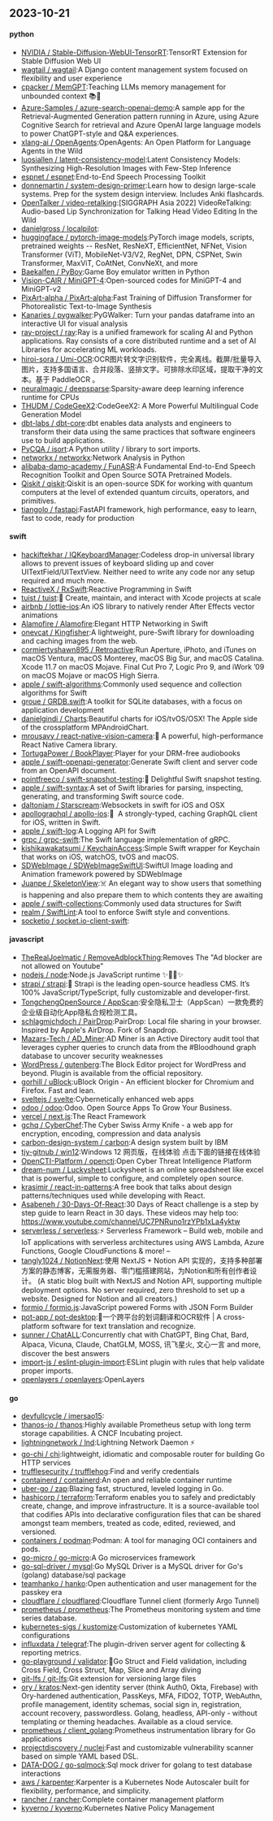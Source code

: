 ## 2023-10-21

#### python
* [NVIDIA / Stable-Diffusion-WebUI-TensorRT](https://github.com/NVIDIA/Stable-Diffusion-WebUI-TensorRT):TensorRT Extension for Stable Diffusion Web UI
* [wagtail / wagtail](https://github.com/wagtail/wagtail):A Django content management system focused on flexibility and user experience
* [cpacker / MemGPT](https://github.com/cpacker/MemGPT):Teaching LLMs memory management for unbounded context 📚🦙
* [Azure-Samples / azure-search-openai-demo](https://github.com/Azure-Samples/azure-search-openai-demo):A sample app for the Retrieval-Augmented Generation pattern running in Azure, using Azure Cognitive Search for retrieval and Azure OpenAI large language models to power ChatGPT-style and Q&A experiences.
* [xlang-ai / OpenAgents](https://github.com/xlang-ai/OpenAgents):OpenAgents: An Open Platform for Language Agents in the Wild
* [luosiallen / latent-consistency-model](https://github.com/luosiallen/latent-consistency-model):Latent Consistency Models: Synthesizing High-Resolution Images with Few-Step Inference
* [espnet / espnet](https://github.com/espnet/espnet):End-to-End Speech Processing Toolkit
* [donnemartin / system-design-primer](https://github.com/donnemartin/system-design-primer):Learn how to design large-scale systems. Prep for the system design interview. Includes Anki flashcards.
* [OpenTalker / video-retalking](https://github.com/OpenTalker/video-retalking):[SIGGRAPH Asia 2022] VideoReTalking: Audio-based Lip Synchronization for Talking Head Video Editing In the Wild
* [danielgross / localpilot](https://github.com/danielgross/localpilot):
* [huggingface / pytorch-image-models](https://github.com/huggingface/pytorch-image-models):PyTorch image models, scripts, pretrained weights -- ResNet, ResNeXT, EfficientNet, NFNet, Vision Transformer (ViT), MobileNet-V3/V2, RegNet, DPN, CSPNet, Swin Transformer, MaxViT, CoAtNet, ConvNeXt, and more
* [Baekalfen / PyBoy](https://github.com/Baekalfen/PyBoy):Game Boy emulator written in Python
* [Vision-CAIR / MiniGPT-4](https://github.com/Vision-CAIR/MiniGPT-4):Open-sourced codes for MiniGPT-4 and MiniGPT-v2
* [PixArt-alpha / PixArt-alpha](https://github.com/PixArt-alpha/PixArt-alpha):Fast Training of Diffusion Transformer for Photorealistic Text-to-Image Synthesis
* [Kanaries / pygwalker](https://github.com/Kanaries/pygwalker):PyGWalker: Turn your pandas dataframe into an interactive UI for visual analysis
* [ray-project / ray](https://github.com/ray-project/ray):Ray is a unified framework for scaling AI and Python applications. Ray consists of a core distributed runtime and a set of AI Libraries for accelerating ML workloads.
* [hiroi-sora / Umi-OCR](https://github.com/hiroi-sora/Umi-OCR):OCR图片转文字识别软件，完全离线。截屏/批量导入图片，支持多国语言、合并段落、竖排文字。可排除水印区域，提取干净的文本。基于 PaddleOCR 。
* [neuralmagic / deepsparse](https://github.com/neuralmagic/deepsparse):Sparsity-aware deep learning inference runtime for CPUs
* [THUDM / CodeGeeX2](https://github.com/THUDM/CodeGeeX2):CodeGeeX2: A More Powerful Multilingual Code Generation Model
* [dbt-labs / dbt-core](https://github.com/dbt-labs/dbt-core):dbt enables data analysts and engineers to transform their data using the same practices that software engineers use to build applications.
* [PyCQA / isort](https://github.com/PyCQA/isort):A Python utility / library to sort imports.
* [networkx / networkx](https://github.com/networkx/networkx):Network Analysis in Python
* [alibaba-damo-academy / FunASR](https://github.com/alibaba-damo-academy/FunASR):A Fundamental End-to-End Speech Recognition Toolkit and Open Source SOTA Pretrained Models.
* [Qiskit / qiskit](https://github.com/Qiskit/qiskit):Qiskit is an open-source SDK for working with quantum computers at the level of extended quantum circuits, operators, and primitives.
* [tiangolo / fastapi](https://github.com/tiangolo/fastapi):FastAPI framework, high performance, easy to learn, fast to code, ready for production

#### swift
* [hackiftekhar / IQKeyboardManager](https://github.com/hackiftekhar/IQKeyboardManager):Codeless drop-in universal library allows to prevent issues of keyboard sliding up and cover UITextField/UITextView. Neither need to write any code nor any setup required and much more.
* [ReactiveX / RxSwift](https://github.com/ReactiveX/RxSwift):Reactive Programming in Swift
* [tuist / tuist](https://github.com/tuist/tuist):🚀 Create, maintain, and interact with Xcode projects at scale
* [airbnb / lottie-ios](https://github.com/airbnb/lottie-ios):An iOS library to natively render After Effects vector animations
* [Alamofire / Alamofire](https://github.com/Alamofire/Alamofire):Elegant HTTP Networking in Swift
* [onevcat / Kingfisher](https://github.com/onevcat/Kingfisher):A lightweight, pure-Swift library for downloading and caching images from the web.
* [cormiertyshawn895 / Retroactive](https://github.com/cormiertyshawn895/Retroactive):Run Aperture, iPhoto, and iTunes on macOS Ventura, macOS Monterey, macOS Big Sur, and macOS Catalina. Xcode 11.7 on macOS Mojave. Final Cut Pro 7, Logic Pro 9, and iWork ’09 on macOS Mojave or macOS High Sierra.
* [apple / swift-algorithms](https://github.com/apple/swift-algorithms):Commonly used sequence and collection algorithms for Swift
* [groue / GRDB.swift](https://github.com/groue/GRDB.swift):A toolkit for SQLite databases, with a focus on application development
* [danielgindi / Charts](https://github.com/danielgindi/Charts):Beautiful charts for iOS/tvOS/OSX! The Apple side of the crossplatform MPAndroidChart.
* [mrousavy / react-native-vision-camera](https://github.com/mrousavy/react-native-vision-camera):📸 A powerful, high-performance React Native Camera library.
* [TortugaPower / BookPlayer](https://github.com/TortugaPower/BookPlayer):Player for your DRM-free audiobooks
* [apple / swift-openapi-generator](https://github.com/apple/swift-openapi-generator):Generate Swift client and server code from an OpenAPI document.
* [pointfreeco / swift-snapshot-testing](https://github.com/pointfreeco/swift-snapshot-testing):📸 Delightful Swift snapshot testing.
* [apple / swift-syntax](https://github.com/apple/swift-syntax):A set of Swift libraries for parsing, inspecting, generating, and transforming Swift source code.
* [daltoniam / Starscream](https://github.com/daltoniam/Starscream):Websockets in swift for iOS and OSX
* [apollographql / apollo-ios](https://github.com/apollographql/apollo-ios):📱  A strongly-typed, caching GraphQL client for iOS, written in Swift.
* [apple / swift-log](https://github.com/apple/swift-log):A Logging API for Swift
* [grpc / grpc-swift](https://github.com/grpc/grpc-swift):The Swift language implementation of gRPC.
* [kishikawakatsumi / KeychainAccess](https://github.com/kishikawakatsumi/KeychainAccess):Simple Swift wrapper for Keychain that works on iOS, watchOS, tvOS and macOS.
* [SDWebImage / SDWebImageSwiftUI](https://github.com/SDWebImage/SDWebImageSwiftUI):SwiftUI Image loading and Animation framework powered by SDWebImage
* [Juanpe / SkeletonView](https://github.com/Juanpe/SkeletonView):☠️ An elegant way to show users that something is happening and also prepare them to which contents they are awaiting
* [apple / swift-collections](https://github.com/apple/swift-collections):Commonly used data structures for Swift
* [realm / SwiftLint](https://github.com/realm/SwiftLint):A tool to enforce Swift style and conventions.
* [socketio / socket.io-client-swift](https://github.com/socketio/socket.io-client-swift):

#### javascript
* [TheRealJoelmatic / RemoveAdblockThing](https://github.com/TheRealJoelmatic/RemoveAdblockThing):Removes The "Ad blocker are not allowed on Youtube"
* [nodejs / node](https://github.com/nodejs/node):Node.js JavaScript runtime ✨🐢🚀✨
* [strapi / strapi](https://github.com/strapi/strapi):🚀 Strapi is the leading open-source headless CMS. It’s 100% JavaScript/TypeScript, fully customizable and developer-first.
* [TongchengOpenSource / AppScan](https://github.com/TongchengOpenSource/AppScan):安全隐私卫士（AppScan）一款免费的企业级自动化App隐私合规检测工具。
* [schlagmichdoch / PairDrop](https://github.com/schlagmichdoch/PairDrop):PairDrop: Local file sharing in your browser. Inspired by Apple's AirDrop. Fork of Snapdrop.
* [Mazars-Tech / AD_Miner](https://github.com/Mazars-Tech/AD_Miner):AD Miner is an Active Directory audit tool that leverages cypher queries to crunch data from the #Bloodhound graph database to uncover security weaknesses
* [WordPress / gutenberg](https://github.com/WordPress/gutenberg):The Block Editor project for WordPress and beyond. Plugin is available from the official repository.
* [gorhill / uBlock](https://github.com/gorhill/uBlock):uBlock Origin - An efficient blocker for Chromium and Firefox. Fast and lean.
* [sveltejs / svelte](https://github.com/sveltejs/svelte):Cybernetically enhanced web apps
* [odoo / odoo](https://github.com/odoo/odoo):Odoo. Open Source Apps To Grow Your Business.
* [vercel / next.js](https://github.com/vercel/next.js):The React Framework
* [gchq / CyberChef](https://github.com/gchq/CyberChef):The Cyber Swiss Army Knife - a web app for encryption, encoding, compression and data analysis
* [carbon-design-system / carbon](https://github.com/carbon-design-system/carbon):A design system built by IBM
* [tjy-gitnub / win12](https://github.com/tjy-gitnub/win12):Windows 12 网页版，在线体验 点击下面的链接在线体验
* [OpenCTI-Platform / opencti](https://github.com/OpenCTI-Platform/opencti):Open Cyber Threat Intelligence Platform
* [dream-num / Luckysheet](https://github.com/dream-num/Luckysheet):Luckysheet is an online spreadsheet like excel that is powerful, simple to configure, and completely open source.
* [krasimir / react-in-patterns](https://github.com/krasimir/react-in-patterns):A free book that talks about design patterns/techniques used while developing with React.
* [Asabeneh / 30-Days-Of-React](https://github.com/Asabeneh/30-Days-Of-React):30 Days of React challenge is a step by step guide to learn React in 30 days. These videos may help too: https://www.youtube.com/channel/UC7PNRuno1rzYPb1xLa4yktw
* [serverless / serverless](https://github.com/serverless/serverless):⚡ Serverless Framework – Build web, mobile and IoT applications with serverless architectures using AWS Lambda, Azure Functions, Google CloudFunctions & more! –
* [tangly1024 / NotionNext](https://github.com/tangly1024/NotionNext):使用 NextJS + Notion API 实现的，支持多种部署方案的静态博客，无需服务器、零门槛搭建网站，为Notion和所有创作者设计。 (A static blog built with NextJS and Notion API, supporting multiple deployment options. No server required, zero threshold to set up a website. Designed for Notion and all creators.)
* [formio / formio.js](https://github.com/formio/formio.js):JavaScript powered Forms with JSON Form Builder
* [pot-app / pot-desktop](https://github.com/pot-app/pot-desktop):🌈一个跨平台的划词翻译和OCR软件 | A cross-platform software for text translation and recognize.
* [sunner / ChatALL](https://github.com/sunner/ChatALL):Concurrently chat with ChatGPT, Bing Chat, Bard, Alpaca, Vicuna, Claude, ChatGLM, MOSS, 讯飞星火, 文心一言 and more, discover the best answers
* [import-js / eslint-plugin-import](https://github.com/import-js/eslint-plugin-import):ESLint plugin with rules that help validate proper imports.
* [openlayers / openlayers](https://github.com/openlayers/openlayers):OpenLayers

#### go
* [devfullcycle / imersao15](https://github.com/devfullcycle/imersao15):
* [thanos-io / thanos](https://github.com/thanos-io/thanos):Highly available Prometheus setup with long term storage capabilities. A CNCF Incubating project.
* [lightningnetwork / lnd](https://github.com/lightningnetwork/lnd):Lightning Network Daemon ⚡️
* [go-chi / chi](https://github.com/go-chi/chi):lightweight, idiomatic and composable router for building Go HTTP services
* [trufflesecurity / trufflehog](https://github.com/trufflesecurity/trufflehog):Find and verify credentials
* [containerd / containerd](https://github.com/containerd/containerd):An open and reliable container runtime
* [uber-go / zap](https://github.com/uber-go/zap):Blazing fast, structured, leveled logging in Go.
* [hashicorp / terraform](https://github.com/hashicorp/terraform):Terraform enables you to safely and predictably create, change, and improve infrastructure. It is a source-available tool that codifies APIs into declarative configuration files that can be shared amongst team members, treated as code, edited, reviewed, and versioned.
* [containers / podman](https://github.com/containers/podman):Podman: A tool for managing OCI containers and pods.
* [go-micro / go-micro](https://github.com/go-micro/go-micro):A Go microservices framework
* [go-sql-driver / mysql](https://github.com/go-sql-driver/mysql):Go MySQL Driver is a MySQL driver for Go's (golang) database/sql package
* [teamhanko / hanko](https://github.com/teamhanko/hanko):Open authentication and user management for the passkey era
* [cloudflare / cloudflared](https://github.com/cloudflare/cloudflared):Cloudflare Tunnel client (formerly Argo Tunnel)
* [prometheus / prometheus](https://github.com/prometheus/prometheus):The Prometheus monitoring system and time series database.
* [kubernetes-sigs / kustomize](https://github.com/kubernetes-sigs/kustomize):Customization of kubernetes YAML configurations
* [influxdata / telegraf](https://github.com/influxdata/telegraf):The plugin-driven server agent for collecting & reporting metrics.
* [go-playground / validator](https://github.com/go-playground/validator):💯Go Struct and Field validation, including Cross Field, Cross Struct, Map, Slice and Array diving
* [git-lfs / git-lfs](https://github.com/git-lfs/git-lfs):Git extension for versioning large files
* [ory / kratos](https://github.com/ory/kratos):Next-gen identity server (think Auth0, Okta, Firebase) with Ory-hardened authentication, PassKeys, MFA, FIDO2, TOTP, WebAuthn, profile management, identity schemas, social sign in, registration, account recovery, passwordless. Golang, headless, API-only - without templating or theming headaches. Available as a cloud service.
* [prometheus / client_golang](https://github.com/prometheus/client_golang):Prometheus instrumentation library for Go applications
* [projectdiscovery / nuclei](https://github.com/projectdiscovery/nuclei):Fast and customizable vulnerability scanner based on simple YAML based DSL.
* [DATA-DOG / go-sqlmock](https://github.com/DATA-DOG/go-sqlmock):Sql mock driver for golang to test database interactions
* [aws / karpenter](https://github.com/aws/karpenter):Karpenter is a Kubernetes Node Autoscaler built for flexibility, performance, and simplicity.
* [rancher / rancher](https://github.com/rancher/rancher):Complete container management platform
* [kyverno / kyverno](https://github.com/kyverno/kyverno):Kubernetes Native Policy Management
